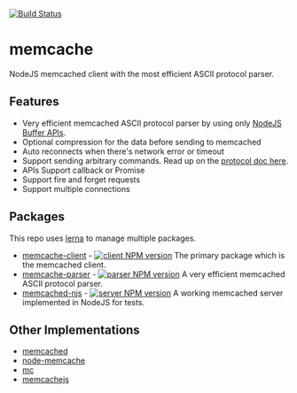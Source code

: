 [![Build Status][travis-image]][travis-url]

# memcache

NodeJS memcached client with the most efficient ASCII protocol parser.

## Features

-   Very efficient memcached ASCII protocol parser by using only [NodeJS Buffer APIs](https://nodejs.org/api/buffer.html).
-   Optional compression for the data before sending to memcached
-   Auto reconnects when there's network error or timeout
-   Support sending arbitrary commands.  Read up on the [protocol doc here](https://github.com/memcached/memcached/blob/master/doc/protocol.txt).
-   APIs Support callback or Promise
-   Support fire and forget requests
-   Support multiple connections

## Packages

This repo uses [lerna](https://lernajs.io/) to manage multiple packages.

-   [memcache-client](packages/memcache-client) - [![client NPM version][client-npm-image]][client-npm-url] The primary package which is the memcached client.
-   [memcache-parser](packages/memcache-parser) - [![parser NPM version][parser-npm-image]][parser-npm-url] A very efficient memcached ASCII protocol parser.
-   [memcached-njs](packages/memcached-njs) - [![server NPM version][server-npm-image]][server-npm-url] A working memcached server implemented in NodeJS for tests.

## Other Implementations

-   [memcached](https://github.com/3rd-Eden/memcached)
-   [node-memcache](https://github.com/elbart/node-memcache)
-   [mc](http://overclocked.com/mc/)
-   [memcachejs](https://github.com/jketterl/memcachejs)

[travis-image]: https://travis-ci.org/jchip/memcache.svg?branch=master

[travis-url]: https://travis-ci.org/jchip/memcache

[client-npm-image]: https://badge.fury.io/js/memcache-client.svg

[client-npm-url]: https://npmjs.org/package/memcache-client

[parser-npm-image]: https://badge.fury.io/js/memcache-parser.svg

[parser-npm-url]: https://npmjs.org/package/memcache-parser

[server-npm-image]: https://badge.fury.io/js/memcached-njs.svg

[server-npm-url]: https://npmjs.org/package/memcached-njs
